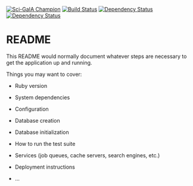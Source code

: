 [![Sci-GaIA  Champion](http://www.sci-gaia.eu/champions)](https://img.shields.io/badge/scigaia-champion-brightgreen.svg)
[![Build Status](https://travis-ci.org/AAROC/rasr-app.svg?branch=master)](https://travis-ci.org/AAROC/rasr-app)
[![Dependency Status](https://www.versioneye.com/user/projects/581b65aeafb6141c557102d5/badge.svg?style=flat-square)](https://www.versioneye.com/user/projects/581b65aeafb6141c557102d5)
[![Dependency Status](https://gemnasium.com/badges/github.com/AAROC/rasr-app.svg)](https://gemnasium.com/github.com/AAROC/rasr-app)

# README

This README would normally document whatever steps are necessary to get the
application up and running.

Things you may want to cover:

* Ruby version

* System dependencies

* Configuration

* Database creation

* Database initialization

* How to run the test suite

* Services (job queues, cache servers, search engines, etc.)

* Deployment instructions

* ...
